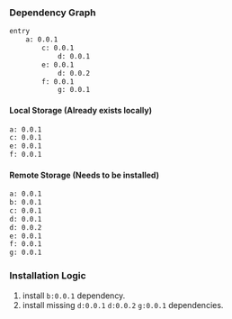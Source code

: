 
### Dependency Graph

```txt
entry
    a: 0.0.1
        c: 0.0.1
            d: 0.0.1
        e: 0.0.1
            d: 0.0.2
        f: 0.0.1
            g: 0.0.1
```

#### Local Storage (Already exists locally)

```txt
a: 0.0.1
c: 0.0.1
e: 0.0.1
f: 0.0.1
```

#### Remote Storage (Needs to be installed)

```txt
a: 0.0.1
b: 0.0.1
c: 0.0.1
d: 0.0.1
d: 0.0.2
e: 0.0.1
f: 0.0.1
g: 0.0.1
```

### Installation Logic

1. install `b:0.0.1` dependency.
2. install missing `d:0.0.1` `d:0.0.2` `g:0.0.1` dependencies.
